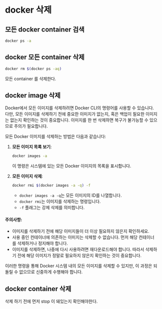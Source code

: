 # docker 삭제



## 모든 docker container 검색

```bash
docker ps -a
```

## docker 모든 container 삭제

```bash
docker rm $(docker ps -aq)
```

모든 container 를 삭제한다.

## docker image 삭제

Docker에서 모든 이미지를 삭제하려면 Docker CLI의 명령어를 사용할 수 있습니다. 다만, 모든 이미지를 삭제하기 전에 중요한 이미지가 없는지, 혹은 백업이 필요한 이미지는 없는지 확인하는 것이 중요합니다. 이미지를 한 번 삭제하면 복구가 불가능할 수 있으므로 주의가 필요합니다.

모든 Docker 이미지를 삭제하는 방법은 다음과 같습니다:

1.  **모든 이미지 목록 보기**:

    ```bash
    docker images -a
    ```

    이 명령은 시스템에 있는 모든 Docker 이미지의 목록을 표시합니다.
2.  **모든 이미지 삭제**:

    ```bash
    docker rmi $(docker images -a -q) -f
    ```

    * `docker images -a -q`는 모든 이미지의 ID를 나열합니다.
    * `docker rmi`는 이미지를 삭제하는 명령입니다.
    * `-f` 플래그는 강제 삭제를 의미합니다.

#### 주의사항:

* 이미지를 삭제하기 전에 해당 이미지들이 더 이상 필요하지 않은지 확인하세요.
* 사용 중인 컨테이너에 의존하는 이미지는 삭제할 수 없습니다. 먼저 해당 컨테이너를 삭제하거나 정지해야 합니다.
* 이미지를 삭제하면, 나중에 다시 사용하려면 재다운로드해야 합니다. 따라서 삭제하기 전에 해당 이미지가 정말로 필요하지 않은지 확인하는 것이 중요합니다.

이러한 명령을 통해 Docker 시스템 내의 모든 이미지를 삭제할 수 있지만, 이 과정은 되돌릴 수 없으므로 신중하게 수행해야 합니다.





## docker container 삭제

삭제 하기 전에 먼저 stop 이 돼있는지 확인해야한다.




